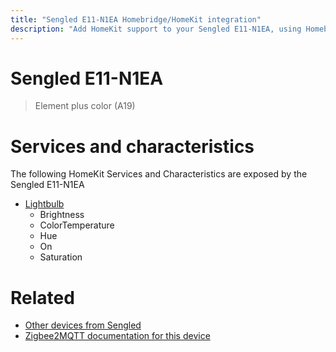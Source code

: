 ```yaml
---
title: "Sengled E11-N1EA Homebridge/HomeKit integration"
description: "Add HomeKit support to your Sengled E11-N1EA, using Homebridge, Zigbee2MQTT and homebridge-z2m."
---
```

<!---
This file has been GENERATED using src/docgen/docgen.ts
DO NOT EDIT THIS FILE MANUALLY!
-->
# Sengled E11-N1EA
> Element plus color (A19)


# Services and characteristics
The following HomeKit Services and Characteristics are exposed by
the Sengled E11-N1EA

* [Lightbulb](../../light.md)
  * Brightness
  * ColorTemperature
  * Hue
  * On
  * Saturation


# Related
* [Other devices from Sengled](../index.md#sengled)
* [Zigbee2MQTT documentation for this device](https://www.zigbee2mqtt.io/devices/E11-N1EA.html)
